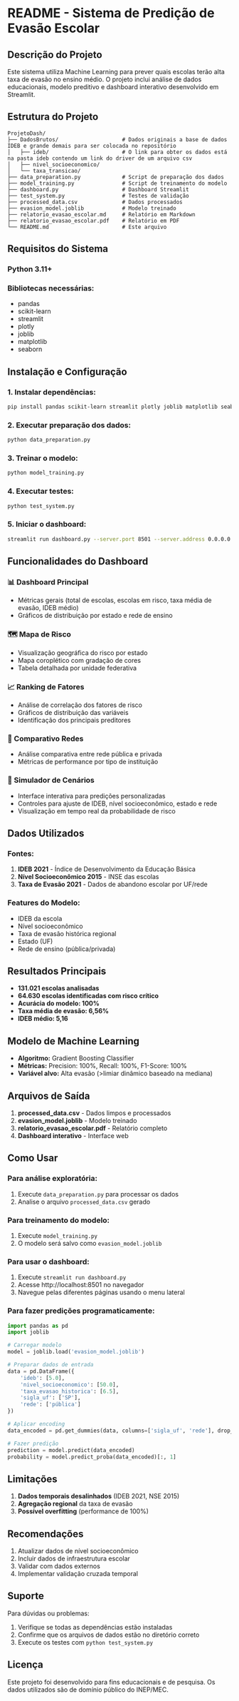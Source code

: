 # README - Sistema de Predição de Evasão Escolar

## Descrição do Projeto

Este sistema utiliza Machine Learning para prever quais escolas terão alta taxa de evasão no ensino médio. O projeto inclui análise de dados educacionais, modelo preditivo e dashboard interativo desenvolvido em Streamlit.

## Estrutura do Projeto

```
ProjetoDash/
├── DadosBrutos/                    # Dados originais a base de dados IDEB e grande demais para ser colocada no repositório
│   ├── ideb/                       # O link para obter os dados está na pasta ideb contendo um link do driver de um arquivo csv
│   ├── nivel_socioeconomico/
│   └── taxa_transicao/
├── data_preparation.py             # Script de preparação dos dados
├── model_training.py               # Script de treinamento do modelo
├── dashboard.py                    # Dashboard Streamlit
├── test_system.py                  # Testes de validação
├── processed_data.csv              # Dados processados
├── evasion_model.joblib            # Modelo treinado
├── relatorio_evasao_escolar.md     # Relatório em Markdown
├── relatorio_evasao_escolar.pdf    # Relatório em PDF
└── README.md                       # Este arquivo
```

## Requisitos do Sistema

### Python 3.11+
### Bibliotecas necessárias:
- pandas
- scikit-learn
- streamlit
- plotly
- joblib
- matplotlib
- seaborn

## Instalação e Configuração

### 1. Instalar dependências:
```bash
pip install pandas scikit-learn streamlit plotly joblib matplotlib seaborn
```

### 2. Executar preparação dos dados:
```bash
python data_preparation.py
```

### 3. Treinar o modelo:
```bash
python model_training.py
```

### 4. Executar testes:
```bash
python test_system.py
```

### 5. Iniciar o dashboard:
```bash
streamlit run dashboard.py --server.port 8501 --server.address 0.0.0.0
```

## Funcionalidades do Dashboard

### 📊 Dashboard Principal
- Métricas gerais (total de escolas, escolas em risco, taxa média de evasão, IDEB médio)
- Gráficos de distribuição por estado e rede de ensino

### 🗺️ Mapa de Risco
- Visualização geográfica do risco por estado
- Mapa coroplético com gradação de cores
- Tabela detalhada por unidade federativa

### 📈 Ranking de Fatores
- Análise de correlação dos fatores de risco
- Gráficos de distribuição das variáveis
- Identificação dos principais preditores

### 🏫 Comparativo Redes
- Análise comparativa entre rede pública e privada
- Métricas de performance por tipo de instituição

### 🎯 Simulador de Cenários
- Interface interativa para predições personalizadas
- Controles para ajuste de IDEB, nível socioeconômico, estado e rede
- Visualização em tempo real da probabilidade de risco

## Dados Utilizados

### Fontes:
1. **IDEB 2021** - Índice de Desenvolvimento da Educação Básica
2. **Nível Socioeconômico 2015** - INSE das escolas
3. **Taxa de Evasão 2021** - Dados de abandono escolar por UF/rede

### Features do Modelo:
- IDEB da escola
- Nível socioeconômico
- Taxa de evasão histórica regional
- Estado (UF)
- Rede de ensino (pública/privada)

## Resultados Principais

- **131.021 escolas analisadas**
- **64.630 escolas identificadas com risco crítico**
- **Acurácia do modelo: 100%**
- **Taxa média de evasão: 6,56%**
- **IDEB médio: 5,16**

## Modelo de Machine Learning

- **Algoritmo:** Gradient Boosting Classifier
- **Métricas:** Precision: 100%, Recall: 100%, F1-Score: 100%
- **Variável alvo:** Alta evasão (>limiar dinâmico baseado na mediana)

## Arquivos de Saída

1. **processed_data.csv** - Dados limpos e processados
2. **evasion_model.joblib** - Modelo treinado
3. **relatorio_evasao_escolar.pdf** - Relatório completo
4. **Dashboard interativo** - Interface web

## Como Usar

### Para análise exploratória:
1. Execute `data_preparation.py` para processar os dados
2. Analise o arquivo `processed_data.csv` gerado

### Para treinamento do modelo:
1. Execute `model_training.py`
2. O modelo será salvo como `evasion_model.joblib`

### Para usar o dashboard:
1. Execute `streamlit run dashboard.py`
2. Acesse http://localhost:8501 no navegador
3. Navegue pelas diferentes páginas usando o menu lateral

### Para fazer predições programaticamente:
```python
import pandas as pd
import joblib

# Carregar modelo
model = joblib.load('evasion_model.joblib')

# Preparar dados de entrada
data = pd.DataFrame({
    'ideb': [5.0],
    'nivel_socioeconomico': [50.0],
    'taxa_evasao_historica': [6.5],
    'sigla_uf': ['SP'],
    'rede': ['pública']
})

# Aplicar encoding
data_encoded = pd.get_dummies(data, columns=['sigla_uf', 'rede'], drop_first=True)

# Fazer predição
prediction = model.predict(data_encoded)
probability = model.predict_proba(data_encoded)[:, 1]
```

## Limitações

1. **Dados temporais desalinhados** (IDEB 2021, NSE 2015)
2. **Agregação regional** da taxa de evasão
3. **Possível overfitting** (performance de 100%)

## Recomendações

1. Atualizar dados de nível socioeconômico
2. Incluir dados de infraestrutura escolar
3. Validar com dados externos
4. Implementar validação cruzada temporal

## Suporte

Para dúvidas ou problemas:
1. Verifique se todas as dependências estão instaladas
2. Confirme que os arquivos de dados estão no diretório correto
3. Execute os testes com `python test_system.py`

## Licença

Este projeto foi desenvolvido para fins educacionais e de pesquisa. Os dados utilizados são de domínio público do INEP/MEC.

